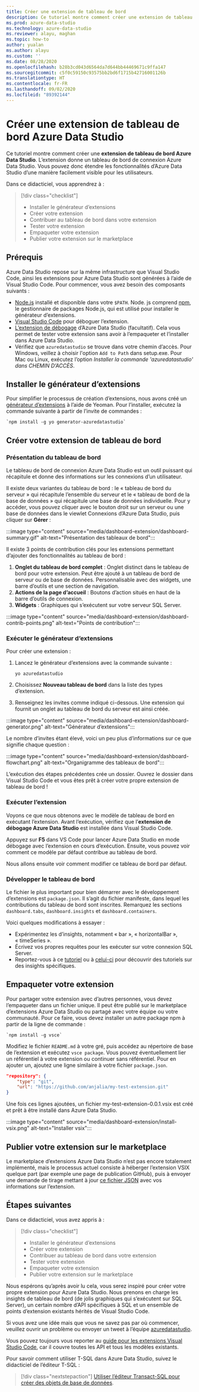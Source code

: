 ```yaml
---
title: Créer une extension de tableau de bord
description: Ce tutoriel montre comment créer une extension de tableau de bord pour ajouter des fonctionnalités personnalisées à Azure Data Studio.
ms.prod: azure-data-studio
ms.technology: azure-data-studio
ms.reviewer: alayu, maghan
ms.topic: how-to
author: yualan
ms.author: alayu
ms.custom: ''
ms.date: 08/28/2020
ms.openlocfilehash: b28b3cd043d6564da7d644bb44469671c9ffa147
ms.sourcegitcommit: c5f0c59150c93575bb2bd6f1715b42716001126b
ms.translationtype: HT
ms.contentlocale: fr-FR
ms.lasthandoff: 09/02/2020
ms.locfileid: "89392144"
---
```

# <a name="create-an-azure-data-studio-dashboard-extension"></a>Créer une extension de tableau de bord Azure Data Studio

Ce tutoriel montre comment créer une **extension de tableau de bord Azure Data Studio**. L’extension donne un tableau de bord de connexion Azure Data Studio. Vous pouvez donc étendre les fonctionnalités d’Azure Data Studio d’une manière facilement visible pour les utilisateurs.

Dans ce didacticiel, vous apprendrez à :
> [!div class="checklist"]
> - Installer le générateur d’extensions
> - Créer votre extension
> - Contribuer au tableau de bord dans votre extension
> - Tester votre extension
> - Empaqueter votre extension
> - Publier votre extension sur le marketplace

## <a name="prerequisites"></a>Prérequis

Azure Data Studio repose sur la même infrastructure que Visual Studio Code, ainsi les extensions pour Azure Data Studio sont générées à l’aide de Visual Studio Code. Pour commencer, vous avez besoin des composants suivants :

- [Node.js](https://nodejs.org) installé et disponible dans votre `$PATH`. Node. js comprend [npm](https://www.npmjs.com/), le gestionnaire de packages Node.js, qui est utilisé pour installer le générateur d’extensions.
- [Visual Studio Code](https://code.visualstudio.com) pour déboguer l’extension.
- [L’extension de débogage](https://marketplace.visualstudio.com/items?itemName=ms-mssql.sqlops-debug) d’Azure Data Studio (facultatif). Cela vous permet de tester votre extension sans avoir à l’empaqueter et l’installer dans Azure Data Studio.
- Vérifiez que `azuredatastudio` se trouve dans votre chemin d’accès. Pour Windows, veillez à choisir l'option `Add to Path` dans setup.exe. Pour Mac ou Linux, exécutez l’option *Installer la commande 'azuredatastudio' dans CHEMIN D’ACCÈS*.

## <a name="install-the-extension-generator"></a>Installer le générateur d’extensions

Pour simplifier le processus de création d’extensions, nous avons créé un [générateur d’extensions](https://code.visualstudio.com/docs/extensions/yocode) à l’aide de Yeoman. Pour l’installer, exécutez la commande suivante à partir de l’invite de commandes :

```console
`npm install -g yo generator-azuredatastudio`
```

## <a name="create-your-dashboard-extension"></a>Créer votre extension de tableau de bord

### <a name="introduction-to-the-dashboard"></a>Présentation du tableau de bord

Le tableau de bord de connexion Azure Data Studio est un outil puissant qui récapitule et donne des informations sur les connexions d’un utilisateur.

Il existe deux variantes du tableau de bord : le « tableau de bord du serveur » qui récapitule l’ensemble du serveur et le « tableau de bord de la base de données » qui récapitule une base de données individuelle. Pour y accéder, vous pouvez cliquer avec le bouton droit sur un serveur ou une base de données dans le viewlet Connexions d’Azure Data Studio, puis cliquer sur **Gérer** :

:::image type="content" source="media/dashboard-extension/dashboard-summary.gif" alt-text="Présentation des tableaux de bord":::

Il existe 3 points de contribution clés pour les extensions permettant d’ajouter des fonctionnalités au tableau de bord :

1. **Onglet du tableau de bord complet** : Onglet distinct dans le tableau de bord pour votre extension. Peut être ajouté à un tableau de bord de serveur ou de base de données. Personnalisable avec des widgets, une barre d’outils et une section de navigation.
2. **Actions de la page d’accueil** : Boutons d’action situés en haut de la barre d’outils de connexion.
3. **Widgets** : Graphiques qui s’exécutent sur votre serveur SQL Server.

:::image type="content" source="media/dashboard-extension/dashboard-contrib-points.png" alt-text="Points de contribution":::

### <a name="run-the-extension-generator"></a>Exécuter le générateur d’extensions

Pour créer une extension :

1. Lancez le générateur d’extensions avec la commande suivante :

   `yo azuredatastudio`

2. Choisissez **Nouveau tableau de bord** dans la liste des types d’extension.

3. Renseignez les invites comme indiqué ci-dessous. Une extension qui fournit un onglet au tableau de bord du serveur est ainsi créée.

:::image type="content" source="media/dashboard-extension/dashboard-generator.png" alt-text="Générateur d’extensions":::

Le nombre d’invites étant élevé, voici un peu plus d’informations sur ce que signifie chaque question :

:::image type="content" source="media/dashboard-extension/dashboard-flowchart.png" alt-text="Organigramme des tableaux de bord":::

L’exécution des étapes précédentes crée un dossier. Ouvrez le dossier dans Visual Studio Code et vous êtes prêt à créer votre propre extension de tableau de bord !

### <a name="run-the-extension"></a>Exécuter l’extension

Voyons ce que nous obtenons avec le modèle de tableau de bord en exécutant l’extension. Avant l’exécution, vérifiez que l’**extension de débogage Azure Data Studio** est installée dans Visual Studio Code.

Appuyez sur **F5** dans VS Code pour lancer Azure Data Studio en mode débogage avec l’extension en cours d’exécution. Ensuite, vous pouvez voir comment ce modèle par défaut contribue au tableau de bord.

Nous allons ensuite voir comment modifier ce tableau de bord par défaut.

### <a name="develop-the-dashboard"></a>Développer le tableau de bord

Le fichier le plus important pour bien démarrer avec le développement d’extensions est `package.json`. Il s’agit du fichier manifeste, dans lequel les contributions du tableau de bord sont inscrites. Remarquez les sections `dashboard.tabs`, `dashboard.insights` et `dashboard.containers`.

Voici quelques modifications à essayer :

- Expérimentez les d’insights, notamment « bar », « horizontalBar », « timeSeries ».
- Écrivez vos propres requêtes pour les exécuter sur votre connexion SQL Server.
- Reportez-vous à ce [tutoriel](../tutorial-qds-sql-server.md) ou à [celui-ci](../tutorial-table-space-sql-server.md) pour découvrir des tutoriels sur des insights spécifiques.

## <a name="package-your-extension"></a>Empaqueter votre extension

Pour partager votre extension avec d’autres personnes, vous devez l’empaqueter dans un fichier unique. Il peut être publié sur le marketplace d’extensions Azure Data Studio ou partagé avec votre équipe ou votre communauté. Pour ce faire, vous devez installer un autre package npm à partir de la ligne de commande :

```console
`npm install -g vsce`
```

Modifiez le fichier `README.md` à votre gré, puis accédez au répertoire de base de l’extension et exécutez `vsce package`. Vous pouvez éventuellement lier un référentiel à votre extension ou continuer sans référentiel. Pour en ajouter un, ajoutez une ligne similaire à votre fichier `package.json`.

```json
"repository": {
    "type": "git",
    "url": "https://github.com/anjalia/my-test-extension.git"
}
```

Une fois ces lignes ajoutées, un fichier my-test-extension-0.0.1.vsix est créé et prêt à être installé dans Azure Data Studio.

:::image type="content" source="media/dashboard-extension/install-vsix.png" alt-text="Installer vsix":::

## <a name="publish-your-extension-to-the-marketplace"></a>Publier votre extension sur le marketplace

Le marketplace d’extensions Azure Data Studio n’est pas encore totalement implémenté, mais le processus actuel consiste à héberger l’extension VSIX quelque part (par exemple une page de publication GitHub), puis à envoyer une demande de tirage mettant à jour [ce fichier JSON](https://github.com/Microsoft/azuredatastudio/blob/release/extensions/extensionsGallery.json) avec vos informations sur l’extension.

## <a name="next-steps"></a>Étapes suivantes

Dans ce didacticiel, vous avez appris à :
> [!div class="checklist"]
> - Installer le générateur d’extensions
> - Créer votre extension
> - Contribuer au tableau de bord dans votre extension
> - Tester votre extension
> - Empaqueter votre extension
> - Publier votre extension sur le marketplace

Nous espérons qu’après avoir lu cela, vous serez inspiré pour créer votre propre extension pour Azure Data Studio. Nous prenons en charge les insights de tableau de bord (de jolis graphiques qui s’exécutent sur SQL Server), un certain nombre d’API spécifiques à SQL et un ensemble de points d’extension existants hérités de Visual Studio Code.

Si vous avez une idée mais que vous ne savez pas par où commencer, veuillez ouvrir un problème ou envoyer un tweet à l’équipe [azuredatastudio](https://twitter.com/azuredatastudio).

Vous pouvez toujours vous reporter au [guide pour les extensions Visual Studio Code](https://code.visualstudio.com/docs/extensions/overview), car il couvre toutes les API et tous les modèles existants.

Pour savoir comment utiliser T-SQL dans Azure Data Studio, suivez le didacticiel de l’éditeur T-SQL :

> [!div class="nextstepaction"]
> [Utiliser l’éditeur Transact-SQL pour créer des objets de base de données](../tutorial-sql-editor.md).
